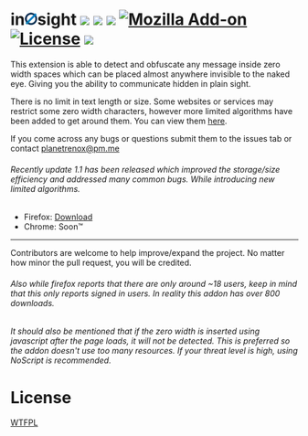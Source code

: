 # in<a href="https://addons.mozilla.org/en-US/firefox/addon/in0sight/"><img src="/icons/icon-48.png?raw=true" alt="alt text" width="22px"></a>sight <img src="https://img.shields.io/badge/Maintained%20%3F-Yes-green.svg"> <img src="https://badges.frapsoft.com/os/v2/open-source.png?v=103"> <img src="https://img.shields.io/badge/version-1.1-lightgrey.svg"> [![Mozilla Add-on](https://img.shields.io/amo/users/in0sight.svg)](https://addons.mozilla.org/en-US/firefox/addon/in0sight/) [![License](https://img.shields.io/github/license/planetrenox/in0sight.svg)](https://github.com/PlanetRenox/in0sight/blob/master/LICENSE) <a href="https://addons.mozilla.org/en-US/firefox/addon/in0sight/statistics/?last=365"><img src="https://img.shields.io/badge/downloads-~800-red.svg?style=popout-square&logo=appveyor"></a>

This extension is able to detect and obfuscate any message inside zero width spaces which can be placed almost anywhere invisible to the naked eye. Giving you the ability to communicate hidden in plain sight. 

There is no limit in text length or size. Some websites or services may restrict some zero width characters, however more limited algorithms have been added to get around them. You can view them [here](https://github.com/PlanetRenox/in0sight/blob/master/CompatibilityList.md).

If you come across any bugs or questions submit them to the issues tab or contact planetrenox@pm.me

###### Recently update 1.1 has been released which improved the storage/size efficiency and addressed many common bugs. While introducing new limited algorithms.

* Firefox: [Download](https://addons.mozilla.org/en-US/firefox/addon/in0sight/)
* Chrome: Soon™

--------------------------------------------------------------

Contributors are welcome to help improve/expand the project. No matter how minor the pull request, you will be credited. 

###### Also while firefox reports that there are only around ~18 users, keep in mind that this only reports signed in users. In reality this addon has over 800 downloads. 

###### It should also be mentioned that if the zero width is inserted using javascript after the page loads, it will not be detected. This is preferred so the addon doesn't use too many resources. If your threat level is high, using NoScript is recommended.

# License
[WTFPL](https://github.com/PlanetRenox/in0sight/blob/master/LICENSE)

